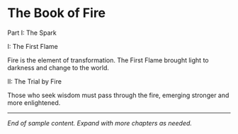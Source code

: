 # The Book of Fire

Part I: The Spark

I: The First Flame

Fire is the element of transformation. The First Flame brought light to darkness and change to the world.

II: The Trial by Fire

Those who seek wisdom must pass through the fire, emerging stronger and more enlightened.

---

*End of sample content. Expand with more chapters as needed.*